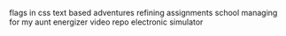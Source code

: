 flags in css
text based adventures
refining assignments
school managing for my aunt
energizer video repo
electronic simulator